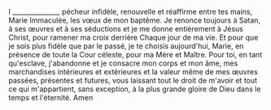 I ______________, pécheur infidèle, renouvelle et réaffirme entre tes mains,
Marie Immaculée, les vœux de mon baptême.
Je renonce toujours à Satan, à ses œuvres et à ses séductions
et je me donne entièrement à Jésus Christ,
pour ramener ma croix derrière Chaque jour de ma vie.
Et pour que je sois plus fidèle que par le passé, je te choisis aujourd'hui,
Marie, en présence de toute la Cour céleste, pour ma Mère et Maître.
Pour toi, en tant qu'esclave, j'abandonne et je consacre mon corps et mon âme,
mes marchandises intérieures et extérieures
et la valeur même de mes œuvres passées, présentes et futures,
vous laissant tout le droit de m'avoir
et tout ce qui m'appartient, sans exception,
à la plus grande gloire de Dieu dans le temps et l'éternité.
Amen




